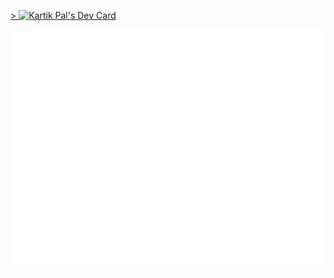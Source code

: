 

<!---
kartikp962/kartikp962 is a ✨ special ✨ repository because its `README.md` (this file) appears on your GitHub profile.
You can click the Preview link to take a look at your changes.
--->


<a href="https://app.daily.dev/kartikp962" style="text-align:center;">> <img src="https://api.daily.dev/devcards/07e544f860014b8c9f2a5bb7ee68d8bd.png?r=99u" width="400" alt="Kartik Pal's Dev Card"/></a>

![Metrics](/github-metrics.svg)
